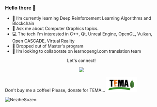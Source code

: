 ### Hello there 👋

- 🔭  I’m currently learning Deep Reinforcement Learning Algorithms and Blockchain
- 💬 Ask me about Computer Graphics topics.
- 💻 The tech I'm interested in C++, Qt, Unreal Engine, OpenGL, Vulkan, Open CASCADE, Virtual Reality
- 🏫 Dropped out of Master's program 
- 👯 I’m looking to collaborate on learnopengl.com translation team

<div align="center">
<p align="center">Let's connect!</p>

<a href="https://www.linkedin.com/in/nezihesozen/">
    <img src="https://img.shields.io/badge/linkedin-%230077B5.svg?&style=for-the-badge&logo=linkedin&logoColor=white" />
</a> </div>

Don't buy me a coffee! Please, donate for TEMA...
<a href="https://www.tema.org.tr/en" title="TEMA Foundation"><img height="48px" src="https://github.com/NeziheSozen/nezihesozen/raw/master/tema-logo.png" /></a> 

<p align="left"> <img src="https://komarev.com/ghpvc/?username=your-github-username&color=green" alt="NeziheSozen" /> </p>
<!--
**NeziheSozen/nezihesozen** is a ✨ _special_ ✨ repository because its `README.md` (this file) appears on your GitHub profile.

Here are some ideas to get you started:



- 👯 I’m looking to collaborate on ...
- 🤔 I’m looking for help with ...

- 📫 How to reach me: ...
- 😄 Pronouns: ...
- ⚡ Fun fact: ...
-->
